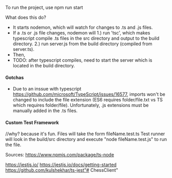To run the project, use npm run start

What does this do?
- It starts nodemon, which will watch for changes to .ts and .js files.
- If a .ts or .js file changes, nodemon will 
    1.) run 'tsc', which makes typescript compile .ts files in the src directory and output to the build directory.
    2.) run server.js from the build directory (compiled from server.ts).
- Then, 
- TODO: after typescript compiles, need to start the server which is located in the build directory.


#### Gotchas
- Due to an inssue with typescript https://github.com/microsoft/TypeScript/issues/16577,
    imports won't be changed to include the file extension (ES6 requires folder/file.txt vs
    TS which requires folder/file). Unfortunately, .js extensions must be manually added in the .ts
    files.



#### Custom Test Framework
//why? because it's fun.
Files will take the form fileName.test.ts
Test runner will look in the build/src directory and execute "node fileName.test.js" to run the file.

Sources:
https://www.npmjs.com/package/ts-node

https://jestjs.io/
https://jestjs.io/docs/getting-started
https://github.com/kulshekhar/ts-jest"# ChessClient" 
